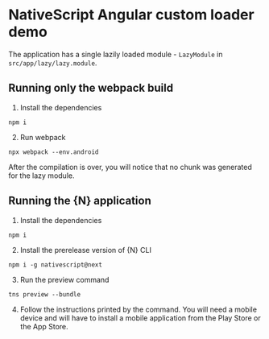 # NativeScript Angular custom loader demo

The application has a single lazily loaded module - `LazyModule` in `src/app/lazy/lazy.module`.

## Running only the webpack build

1. Install the dependencies

```
npm i
```

2. Run webpack

```
npx webpack --env.android
```

After the compilation is over, you will notice that no chunk was generated for the lazy module.

## Running the {N} application

1. Install the dependencies

```
npm i
```

2. Install the prerelease version of {N} CLI

```
npm i -g nativescript@next
```

3. Run the preview command

```
tns preview --bundle
```

4. Follow the instructions printed by the command. You will need a mobile device and will have to install a mobile application from the Play Store or the App Store.

